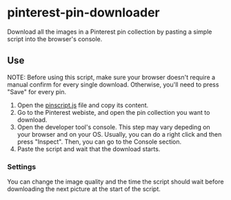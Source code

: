 # pinterest-pin-downloader
Download all the images in a Pinterest pin collection by pasting a simple script into the browser's console.
## Use
NOTE: Before using this script, make sure your browser doesn't require a manual confirm for every single download. Otherwise, you'll need to press "Save" for every pin.
1. Open the [pinscript.js](https://raw.githubusercontent.com/Dinoosauro/pinterest-pin-downloader/main/pinScript.js) file and copy its content.
2. Go to the Pinterest webiste, and open the pin collection you want to download.
3. Open the developer tool's console. This step may vary depeding on your browser and on your OS. Usually, you can do a right click and then press "Inspect". Then, you can go to the Console section.
4. Paste the script and wait that the download starts.
### Settings
You can change the image quality and the time the script should wait before downloading the next picture at the start of the script.
